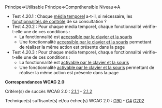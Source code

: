 Principe=>Utilisable
Principe=>Compréhensible
Niveau=>A

*   Test 4.20.1 : Chaque [média temporel](#mdia-temporel-type-son-vido-et-synchronis) a-t-il, si nécessaire, les [fonctionnalités de contrôle](#fonctionnalits-de-contrle-media-temporel) de sa consultation ?
*   Test 4.20.2 : Pour chaque média temporel, chaque fonctionnalité vérifie-t-elle une de ces conditions :
    *   La fonctionnalité est [accessible par le clavier et la souris](#accessible-et-activable-par-le-clavier-et-la-souris)
    *   Une fonctionnalité [accessible par le clavier et la souris](#accessible-et-activable-par-le-clavier-et-la-souris) permettant de réaliser la même action est présente dans la page
*   Test 4.20.3 : Pour chaque média temporel, chaque fonctionnalité vérifie-t-elle une de ces conditions :
    *   La fonctionnalité est [activable par le clavier et la souris](#accessible-et-activable-par-le-clavier-et-la-souris)
    *   Une fonctionnalité [activable par le clavier et la souris](#accessible-et-activable-par-le-clavier-et-la-souris) permettant de réaliser la même action est présente dans la page

**Correspondances WCAG 2.0**

Critère(s) de succès WCAG 2.0 : [2.1.1](http://www.w3.org/Translations/WCAG20-fr/#keyboard-operation-keyboard-operable) - [2.1.2](http://www.w3.org/Translations/WCAG20-fr/#keyboard-operation-trapping)

Technique(s) suffisante(s) et/ou échec(s) WCAG 2.0 : [G90](http://www.w3.org/TR/WCAG-TECHS/G90.html) - [G4](http://www.w3.org/TR/WCAG-TECHS/G4.html) [G202](http://www.w3.org/TR/WCAG-TECHS/G202.html)
